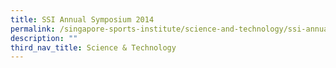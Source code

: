 ```yaml
---
title: SSI Annual Symposium 2014
permalink: /singapore-sports-institute/science-and-technology/ssi-annual-symposium-2014/
description: ""
third_nav_title: Science & Technology
---
```

